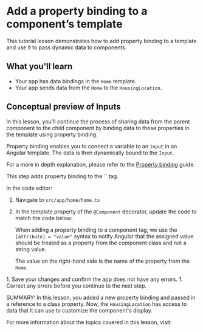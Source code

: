# Add a property binding to a component’s template

This tutorial lesson demonstrates how to add property binding to a template and use it to pass dynamic data to components.

<docs-video src="https://www.youtube.com/embed/eM3zi_n7lNs?si=AsiczpWnMz5HhJqB&amp;start=599"/>

## What you'll learn

* Your app has data bindings in the `Home` template.
* Your app sends data from the `Home` to the `HousingLocation`.

## Conceptual preview of Inputs

In this lesson, you'll continue the process of sharing data from the parent component to the child component by binding data to those properties in the template using property binding.

Property binding enables you to connect a variable to an `Input` in an Angular template. The data is then dynamically bound to the `Input`.

For a more in depth explanation, please refer to the [Property binding](guide/templates/property-binding) guide.

<docs-workflow>

<docs-step title="Update the `Home` template">
This step adds property binding to the `<app-housing-location>` tag.

In the code editor:

1. Navigate to `src/app/home/home.ts`
1. In the template property of the `@Component` decorator, update the code to match the code below:
    <docs-code header="Add housingLocation property binding" path="adev/src/content/tutorials/first-app/steps/07-dynamic-template-values/src/app/home/home.ts" visibleLines="[15,17]"/>

    When adding a property binding to a component tag, we use the `[attribute] = "value"` syntax to notify Angular that the assigned value should be treated as a property from the component class and not a string value.

    The value on the right-hand side is the name of the property from the `Home`.
</docs-step>

<docs-step title="Confirm the code still works">
1.  Save your changes and confirm the app does not have any errors.
1.  Correct any errors before you continue to the next step.
</docs-step>

</docs-workflow>

SUMMARY: In this lesson, you added a new property binding and passed in a reference to a class property. Now, the `HousingLocation` has access to data that it can use to customize the component's display.

For more information about the topics covered in this lesson, visit:

<docs-pill-row>
  <docs-pill href="/guide/templates/property-binding" title="Property binding"/>
</docs-pill-row>
